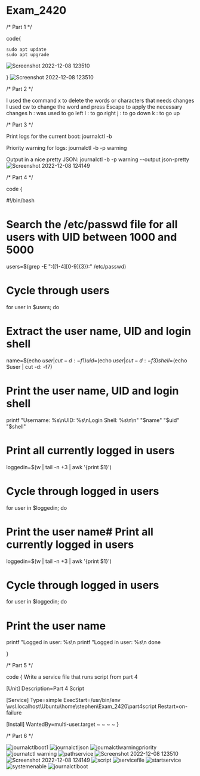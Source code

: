 # Exam_2420


/* Part 1 */

code{

	sudo apt update 
	sudo apt upgrade
![Screenshot 2022-12-08 123510](https://user-images.githubusercontent.com/91351142/206576114-61ee18d3-ab15-43b6-ac49-4f4ec6cca770.png)


}
![Screenshot 2022-12-08 123510](https://user-images.githubusercontent.com/91351142/206568733-79b0d294-4bee-4523-b253-79c453104b05.png)


/* Part 2 */


I used the command x to delete the words or characters that needs changes
I used cw to change the word and press Escape to apply the necessary changes
h : was used to go left
l : to go right
j : to go down
k : to go up


/* Part 3 */

Print logs for the current boot: journalctl -b

Priority warning for logs: journalctl -b -p warning

Output in a nice pretty JSON: journalctl -b -p warning --output json-pretty
![Screenshot 2022-12-08 124149](https://user-images.githubusercontent.com/91351142/206576030-23a05e31-380a-4506-a322-40be0cedb349.png)


/* Part 4 */


code {

#!/bin/bash

# Search the /etc/passwd file for all users with UID between 1000 and 5000
users=$(grep -E ":([1-4][0-9]{3}):" /etc/passwd)

# Cycle through users
for user in $users; do
  # Extract the user name, UID and login shell
  name=$(echo $user | cut -d: -f1)
  uid=$(echo $user | cut -d: -f3)
  shell=$(echo $user | cut -d: -f7)

  # Print the user name, UID and login shell
  printf "Username: %s\nUID: %s\nLogin Shell: %s\n\n" "$name" "$uid" "$shell"
# Print all currently logged in users
loggedin=$(w | tail -n +3 | awk '{print $1}')

# Cycle through logged in users
for user in $loggedin; do
  # Print the user name# Print all currently logged in users
loggedin=$(w | tail -n +3 | awk '{print $1}')

# Cycle through logged in users
for user in $loggedin; do
  # Print the user name
  printf "Logged in user: %s\n
  printf "Logged in user: %s\n
done

}



/* Part 5 */

code {
Write a service file that runs script from part 4

[Unit]
Description=Part 4 Script

[Service]
Type=simple
ExecStart=/usr/bin/env \\wsl.localhost\Ubuntu\home\stephen\Exam_2420\part4script
Restart=on-failure

[Install]
WantedBy=multi-user.target
~                                                                           ~                                                                           ~                                                                           ~
}

/* Part 6 */



![journalctlboot1](https://user-images.githubusercontent.com/91351142/206576140-5a0baeb3-4f58-4736-af3c-1f699ff15c58.png)
![journalctljson](https://user-images.githubusercontent.com/91351142/206576142-ce6bb00a-bedd-4087-9456-13236f35c4ec.png)
![journalctlwarningpriority](https://user-images.githubusercontent.com/91351142/206576144-05000aae-1397-4d79-b710-e46058731ddb.png)
![journatctl warning](https://user-images.githubusercontent.com/91351142/206576145-a4c286a4-d628-4ef8-9095-a4308607c345.png)
![pathservice](https://user-images.githubusercontent.com/91351142/206576146-e9a25cbb-4f93-4526-a8f4-753d298ca2b8.png)
![Screenshot 2022-12-08 123510](https://user-images.githubusercontent.com/91351142/206576147-6bfad5c8-6ab2-4235-91dc-8277f5cac0b7.png)
![Screenshot 2022-12-08 124149](https://user-images.githubusercontent.com/91351142/206576149-fa3daaa3-b11b-4c87-b2b6-9f3479354616.png)
![script](https://user-images.githubusercontent.com/91351142/206576150-6965a215-77e4-4f5c-9c53-a2e091e91b51.png)
![servicefile](https://user-images.githubusercontent.com/91351142/206576151-7ea9e376-1eab-4d3e-ac49-ae6c438743b7.png)
![startservice](https://user-images.githubusercontent.com/91351142/206576152-478820c9-4d48-4bc6-8534-f1f3dda881bc.png)
![systemenable](https://user-images.githubusercontent.com/91351142/206576153-f20dbd81-45fe-4ba7-9fbf-29247d9ae9e5.png)
![journalctlboot](https://user-images.githubusercontent.com/91351142/206576154-48d28904-d8ab-49b3-ba8e-c2ba90713ce2.png)


